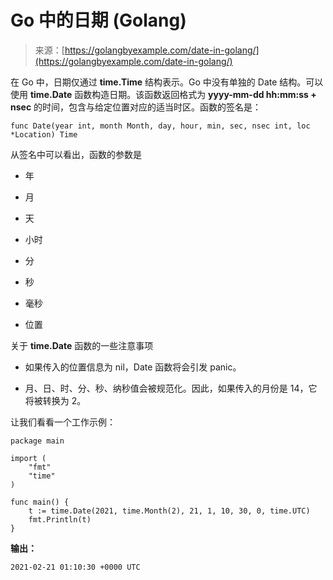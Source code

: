 <!--yml

类别：未分类

日期：2024-10-13 06:08:35

-->

# Go 中的日期 (Golang)

> 来源：[https://golangbyexample.com/date-in-golang/](https://golangbyexample.com/date-in-golang/)

在 Go 中，日期仅通过 **time.Time** 结构表示。Go 中没有单独的 Date 结构。可以使用 **time.Date** 函数构造日期。该函数返回格式为 **yyyy-mm-dd hh:mm:ss + nsec** 的时间，包含与给定位置对应的适当时区。函数的签名是：

```
func Date(year int, month Month, day, hour, min, sec, nsec int, loc *Location) Time
```

从签名中可以看出，函数的参数是

+   年

+   月

+   天

+   小时

+   分

+   秒

+   毫秒

+   位置

关于 **time.Date** 函数的一些注意事项

+   如果传入的位置信息为 nil，Date 函数将会引发 panic。

+   月、日、时、分、秒、纳秒值会被规范化。因此，如果传入的月份是 14，它将被转换为 2。

让我们看看一个工作示例：

```
package main

import (
    "fmt"
    "time"
)

func main() {
    t := time.Date(2021, time.Month(2), 21, 1, 10, 30, 0, time.UTC)
    fmt.Println(t)
}
```

**输出：**

```
2021-02-21 01:10:30 +0000 UTC
```
